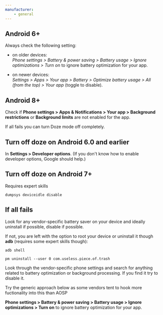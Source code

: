 ```yaml
---
manufacturer:
    - general
---
```


 ## Android 6+

  Always check the following setting:

  - on older devices:<br>
  _Phone settings > Battery & power saving > Battery usage > Ignore optimizations > Turn on_ to ignore battery optimization for your app.

  - on newer devices:<br>
  _Settings > Apps > Your app > Battery > Optimize battery usage > All (from the top) > Your app_ (toggle to disable).

  ## Android 8+

  Check if **Phone settings > Apps & Notifications > Your app > Background restrictions** or **Background limits** are not enabled for the app.

  If all fails you can turn Doze mode off completely.

  ## Turn off doze on Android 6.0 and earlier

  In **Settings > Developer options**. (If you don't know how to enable developer options, Google should help.)

  ## Turn off doze on Android 7+

  Requires expert skills

  `dumpsys deviceidle disable`

  ## If all fails

  Look for any vendor-specific battery saver on your device and ideally uninstall if possible, disable if possible.


  If not, you are left with the option to root your device or uninstall it though **adb** (requires some expert skills though):

  `adb shell`

  `pm uninstall --user 0 com.useless.piece.of.trash`


  Look through the vendor-specific phone settings and search for anything related to battery optimization or background processing.
  If you find it try to disable it.


  Try the generic approach below as some vendors tent to hook more fuctionality into this than AOSP


  **Phone settings > Battery & power saving > Battery usage > Ignore optimizations > Turn on** to ignore battery optimization for your app.
